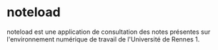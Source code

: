 # noteload
noteload est une application de consultation des notes présentes sur l'environnement numérique de travail de l'Université de Rennes 1.
